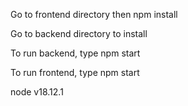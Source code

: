 Go to frontend directory then npm install

Go to backend directory to install

To run backend, type npm start

To run frontend, type npm start


node v18.12.1
